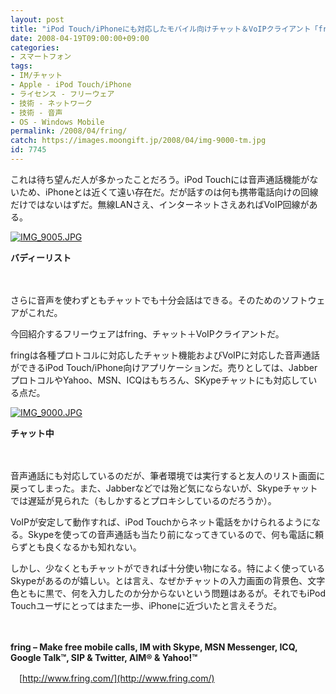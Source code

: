 ```yaml
---
layout: post
title: "iPod Touch/iPhoneにも対応したモバイル向けチャット＆VoIPクライアント「fring」"
date: 2008-04-19T09:00:00+09:00
categories:
- スマートフォン
tags: 
- IM/チャット
- Apple - iPod Touch/iPhone
- ライセンス - フリーウェア
- 技術 - ネットワーク
- 技術 - 音声
- OS - Windows Mobile
permalink: /2008/04/fring/
catch: https://images.moongift.jp/2008/04/img-9000-tm.jpg
id: 7745
---
```

これは待ち望んだ人が多かったことだろう。iPod Touchには音声通話機能がないため、iPhoneとは近くて遠い存在だ。だが話すのは何も携帯電話向けの回線だけではないはずだ。無線LANさえ、インターネットさえあればVoIP回線がある。

  

[![IMG_9005.JPG](https://images.moongift.jp/2008/04/img-9005-tm.jpg)](https://images.moongift.jp/2008/04/img-9005.jpg)  
  
**バディーリスト**

  

　

  

さらに音声を使わずともチャットでも十分会話はできる。そのためのソフトウェアがこれだ。

  

今回紹介するフリーウェアはfring、チャット＋VoIPクライアントだ。

  
  
<!--more-->  

fringは各種プロトコルに対応したチャット機能およびVoIPに対応した音声通話ができるiPod Touch/iPhone向けアプリケーションだ。売りとしては、JabberプロトコルやYahoo、MSN、ICQはもちろん、SKypeチャットにも対応している点だ。

  

[![IMG_9000.JPG](https://images.moongift.jp/2008/04/img-9000-tm.jpg)](https://images.moongift.jp/2008/04/img-9000.jpg)  
  
**チャット中**

  

　

  

音声通話にも対応しているのだが、筆者環境では実行すると友人のリスト画面に戻ってしまった。また、Jabberなどでは殆ど気にならないが、Skypeチャットでは遅延が見られた（もしかするとプロキシしているのだろうか）。

  

VoIPが安定して動作すれば、iPod Touchからネット電話をかけられるようになる。Skypeを使っての音声通話も当たり前になってきているので、何も電話に頼らずとも良くなるかも知れない。

  

しかし、少なくともチャットができれば十分使い物になる。特によく使っているSkypeがあるのが嬉しい。とは言え、なぜかチャットの入力画面の背景色、文字色ともに黒で、何を入力したのか分からないという問題はあるが。それでもiPod Touchユーザにとってはまた一歩、iPhoneに近づいたと言えそうだ。

  

　

  

**fring – Make free mobile calls, IM with Skype, MSN Messenger, ICQ, Google Talk™, SIP & Twitter, AIM® & Yahoo!™**  
  
　[http://www.fring.com/](http://www.fring.com/)

  
